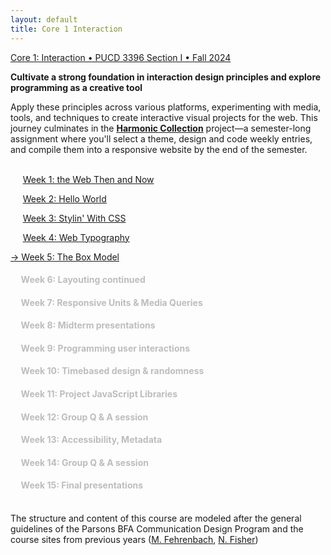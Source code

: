 ```yaml
---
layout: default
title: Core 1 Interaction
---
```


[<span class="nav-color">Core 1: Interaction • PUCD 3396 Section I • Fall 2024</span>](https://courses.newschool.edu/courses/PUCD2035)

**Cultivate a strong foundation in interaction design principles and explore programming as a creative tool**   

Apply these principles across various platforms, experimenting with media, tools, and techniques to create interactive visual projects for the web. This journey culminates in the [**<u>Harmonic Collection</u>**](project.md) project—a semester-long assignment where you'll select a theme, design and code weekly entries, and compile them into a responsive website by the end of the semester.<br><br>

&nbsp;&nbsp;&nbsp;&nbsp;&nbsp;[Week 1: the Web Then and Now](week1.md)

&nbsp;&nbsp;&nbsp;&nbsp;&nbsp;[Week 2: Hello World](week2.md)

&nbsp;&nbsp;&nbsp;&nbsp;&nbsp;[Week 3: Stylin' With CSS](week3.md)

&nbsp;&nbsp;&nbsp;&nbsp;&nbsp;[Week 4: Web Typography](week4.md)

[→ Week 5: The Box Model](week5.md)<br>

#### <span style="color: #BDBDBD;">&nbsp;&nbsp;&nbsp;&nbsp; Week 6: Layouting continued
#### <span style="color: #BDBDBD;">&nbsp;&nbsp;&nbsp;&nbsp; Week 7: Responsive Units & Media Queries
#### <span style="color: #BDBDBD;">&nbsp;&nbsp;&nbsp;&nbsp; Week 8: Midterm presentations
#### <span style="color: #BDBDBD;">&nbsp;&nbsp;&nbsp;&nbsp; Week 9: Programming user interactions
#### <span style="color: #BDBDBD;">&nbsp;&nbsp;&nbsp;&nbsp; Week 10: Timebased design & randomness
#### <span style="color: #BDBDBD;">&nbsp;&nbsp;&nbsp;&nbsp; Week 11: Project JavaScript Libraries
#### <span style="color: #BDBDBD;">&nbsp;&nbsp;&nbsp;&nbsp; Week 12: Group Q & A session
#### <span style="color: #BDBDBD;">&nbsp;&nbsp;&nbsp;&nbsp; Week 13: Accessibility, Metadata
#### <span style="color: #BDBDBD;">&nbsp;&nbsp;&nbsp;&nbsp; Week 14: Group Q & A session
#### <span style="color: #BDBDBD;">&nbsp;&nbsp;&nbsp;&nbsp; Week 15: Final presentations<br><br>

The structure and content of this course are modeled after the general guidelines of the Parsons BFA Communication Design Program and the course sites from previous years ([M. Fehrenbach](https://core-interaction.github.io), [N. Fisher](http://cif23.labud.nyc/))




